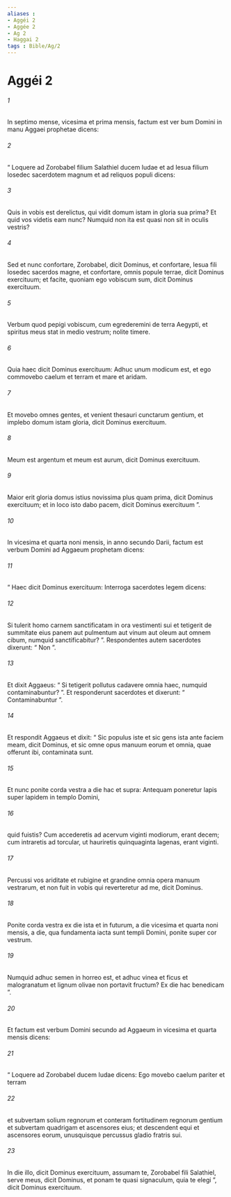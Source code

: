 ```yaml
---
aliases : 
- Aggéi 2
- Aggée 2
- Ag 2
- Haggai 2
tags : Bible/Ag/2
---
```


# Aggéi 2

###### 1
In septimo mense, vicesima et prima mensis, factum est ver bum Domini in manu Aggaei prophetae dicens: 
###### 2
“ Loquere ad Zorobabel filium Salathiel ducem Iudae et ad Iesua filium Iosedec sacerdotem magnum et ad reliquos populi dicens: 
###### 3
Quis in vobis est derelictus, qui vidit domum istam in gloria sua prima? Et quid vos videtis eam nunc? Numquid non ita est quasi non sit in oculis vestris? 
###### 4
Sed et nunc confortare, Zorobabel, dicit Dominus, et confortare, Iesua fili Iosedec sacerdos magne, et confortare, omnis popule terrae, dicit Dominus exercituum; et facite, quoniam ego vobiscum sum, dicit Dominus exercituum. 
###### 5
Verbum quod pepigi vobiscum, cum egrederemini de terra Aegypti, et spiritus meus stat in medio vestrum; nolite timere. 
###### 6
Quia haec dicit Dominus exercituum: Adhuc unum modicum est, et ego commovebo caelum et terram et mare et aridam. 
###### 7
Et movebo omnes gentes, et venient thesauri cunctarum gentium, et implebo domum istam gloria, dicit Dominus exercituum. 
###### 8
Meum est argentum et meum est aurum, dicit Dominus exercituum. 
###### 9
Maior erit gloria domus istius novissima plus quam prima, dicit Dominus exercituum; et in loco isto dabo pacem, dicit Dominus exercituum ”.
###### 10
In vicesima et quarta noni mensis, in anno secundo Darii, factum est verbum Domini ad Aggaeum prophetam dicens: 
###### 11
“ Haec dicit Dominus exercituum: Interroga sacerdotes legem dicens: 
###### 12
Si tulerit homo carnem sanctificatam in ora vestimenti sui et tetigerit de summitate eius panem aut pulmentum aut vinum aut oleum aut omnem cibum, numquid sanctificabitur? ”. Respondentes autem sacerdotes dixerunt: “ Non ”. 
###### 13
Et dixit Aggaeus: “ Si tetigerit pollutus cadavere omnia haec, numquid contaminabuntur? ”. Et responderunt sacerdotes et dixerunt: “ Contaminabuntur ”. 
###### 14
Et respondit Aggaeus et dixit: “ Sic populus iste et sic gens ista ante faciem meam, dicit Dominus, et sic omne opus manuum eorum et omnia, quae offerunt ibi, contaminata sunt.
###### 15
Et nunc ponite corda vestra a die hac et supra: Antequam poneretur lapis super lapidem in templo Domini, 
###### 16
quid fuistis? Cum accederetis ad acervum viginti modiorum, erant decem; cum intraretis ad torcular, ut hauriretis quinquaginta lagenas, erant viginti. 
###### 17
Percussi vos ariditate et rubigine et grandine omnia opera manuum vestrarum, et non fuit in vobis qui reverteretur ad me, dicit Dominus. 
###### 18
Ponite corda vestra ex die ista et in futurum, a die vicesima et quarta noni mensis, a die, qua fundamenta iacta sunt templi Domini, ponite super cor vestrum. 
###### 19
Numquid adhuc semen in horreo est, et adhuc vinea et ficus et malogranatum et lignum olivae non portavit fructum? Ex die hac benedicam ”.
###### 20
Et factum est verbum Domini secundo ad Aggaeum in vicesima et quarta mensis dicens: 
###### 21
“ Loquere ad Zorobabel ducem Iudae dicens: Ego movebo caelum pariter et terram 
###### 22
et subvertam solium regnorum et conteram fortitudinem regnorum gentium et subvertam quadrigam et ascensores eius; et descendent equi et ascensores eorum, unusquisque percussus gladio fratris sui. 
###### 23
In die illo, dicit Dominus exercituum, assumam te, Zorobabel fili Salathiel, serve meus, dicit Dominus, et ponam te quasi signaculum, quia te elegi ”, dicit Dominus exercituum.
